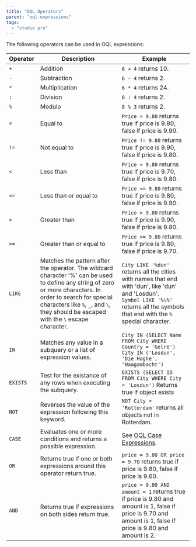 ```yaml
---
title: "OQL Operators"
parent: "oql-expressions"
tags:
  - "studio pro"
---
```



The following operators can be used in OQL expressions:

| Operator | Description                                                                                                                                                                                                                                               | Example                                                                                                                                                                                            |
| -------- | --------------------------------------------------------------------------------------------------------------------------------------------------------------------------------------------------------------------------------------------------------- | -------------------------------------------------------------------------------------------------------------------------------------------------------------------------------------------------- |
| `+`      | Addition                                                                                                                                                                                                                                                  | `6 + 4` returns 10.                                                                                                                                                                                |
| `-`      | Subtraction                                                                                                                                                                                                                                               | `6 - 4` returns 2.                                                                                                                                                                                 |
| `*`      | Multiplication                                                                                                                                                                                                                                            | `6 * 4` returns 24.                                                                                                                                                                                |
| `:`      | Division                                                                                                                                                                                                                                                  | `8 : 4` returns 2.                                                                                                                                                                                 |
| `%`      | Modulo                                                                                                                                                                                                                                                    | `8 % 3` returns 2.                                                                                                                                                                                 |
| `=`      | Equal to                                                                                                                                                                                                                                                  | `Price = 9.80` returns true if price is 9.80, false if price is 9.90.                                                                                                                              |
| `!=`     | Not equal to                                                                                                                                                                                                                                              | `Price != 9.80` returns true if price is 9.90, false if price is 9.80.                                                                                                                             |
| `<`   | Less than                                                                                                                                                                                                                                                 | `Price < 9.80` returns true if price is 9.70, false if price is 9.80.                                                                                                                           |
| `<=`  | Less than or equal to                                                                                                                                                                                                                                     | `Price <= 9.80` returns true if price is 9.80, false if price is 9.90.                                                                                                                          |
| `>`   | Greater than                                                                                                                                                                                                                                              | `Price > 9.80` returns true if price is 9.90, false if price is 9.80.                                                                                                                           |
| `>=`  | Greater than or equal to                                                                                                                                                                                                                                  | `Price >= 9.80` returns true if price is 9.80, false if price is 9.70.                                                                                                                          |
| `LIKE`   | Matches the pattern after the operator. The wildcard character '%' can be used to define any string of zero or more characters. In order to search for special characters like `%`, `_`, and `\`, they should be escaped with the `\` escape character. | `City LIKE '%dun'` returns all the cities with names that end with 'dun', like 'dun' and 'Losdun'.<br> `Symbol LIKE '%\%'` returns all the symbols that end with the `%` special character. |
| `IN`     | Matches any value in a subquery or a list of expression values.                                                                                                                                                                                           | `City IN (SELECT Name FROM City WHERE Country = 'Gelre')` `City IN ('Losdun', 'Die Haghe', 'Haagambacht')`                                                                                         |
| `EXISTS` | Test for the existance of any rows when executing the subquery.                                                                                                                                                                                           | `EXISTS (SELECT ID FROM City WHERE City = 'Losdun')` Returns true if object exists                                                                                                                 |
| `NOT`    | Reverses the value of the expression following this keyword.                                                                                                                                                                                              | `NOT City = 'Rotterdam'` returns all objects not in Rotterdam.                                                                                                                                     |
| `CASE`   | Evaluates one or more conditions and returns a possible expression.                                                                                                                                                                                       | See [OQL Case Expressions](oql-case-expression).                                                                                                                                                   |
| `OR`     | Returns true if one or both expressions around this operator return true.                                                                                                                                                                                 | `price = 9.80 OR price = 9.70` returns true if price is 9.80, false if price is 9.60.                                                                                                              |
| `AND`    | Returns true if expressions on both sides return true.                                                                                                                                                                                                    | `price = 9.80 AND amount = 1` returns true if price is 9.80 and amount is 1, false if price is 9.70 and amount is 1, false if price is 9.80 and amount is 2.                                       |
